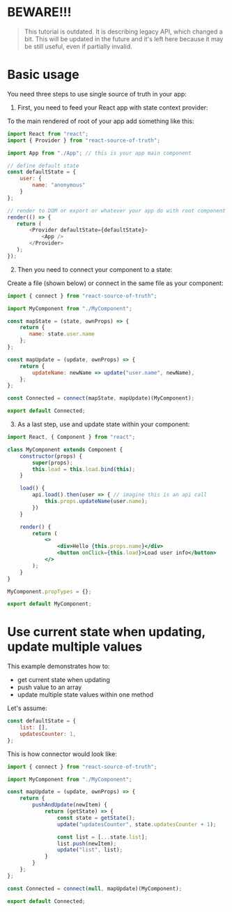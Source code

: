 # BEWARE!!!

> This tutorial is outdated. It is describing legacy API, which changed a bit. This will be updated in the future and
> it's left here because it may be still useful, even if partially invalid.

# Basic usage

You need three steps to use single source of truth in your app:

1) First, you need to feed your React app with state context provider:

To the main rendered of root of your app add something like this:
```javascript
import React from "react";
import { Provider } from "react-source-of-truth";

import App from "./App"; // this is your app main component

// define default state
const defaultState = {
    user: {
        name: "anonymous"
    }
};

// render to DOM or export or whatever your app do with root component
render(() => {
   return (
       <Provider defaultState={defaultState}>
           <App />
       </Provider>
   );
});
```

2) Then you need to connect your component to a state:

Create a file (shown below) or connect in the same file as your component:
```javascript
import { connect } from "react-source-of-truth";

import MyComponent from "./MyComponent";

const mapState = (state, ownProps) => {
    return {
       name: state.user.name
    };
};

const mapUpdate = (update, ownProps) => {
    return {
        updateName: newName => update("user.name", newName),
    };
};

const Connected = connect(mapState, mapUpdate)(MyComponent);

export default Connected;
```

3) As a last step, use and update state within your component:

```jsx harmony
import React, { Component } from "react";

class MyComponent extends Component {
    constructor(props) {
        super(props);
        this.load = this.load.bind(this);
    }

    load() {
        api.load().then(user => { // imagine this is an api call
            this.props.updateName(user.name);
        })
    }

    render() {
        return (
            <>
                <div>Hello {this.props.name}</div>
                <button onClick={this.load}>Load user info</button>
            </>
        );
    }
}

MyComponent.propTypes = {};

export default MyComponent;
```

# Use current state when updating, update multiple values

This example demonstrates how to:
- get current state when updating
- push value to an array
- update multiple state values within one method

Let's assume:
```javascript
const defaultState = {
    list: [],
    updatesCounter: 1,
};
```

This is how connector would look like:
```javascript
import { connect } from "react-source-of-truth";

import MyComponent from "./MyComponent";

const mapUpdate = (update, ownProps) => {
    return {
        pushAndUpdate(newItem) {
            return (getState) => {
                const state = getState();
                update("updatesCounter", state.updatesCounter + 1);

                const list = [...state.list];
                list.push(newItem);
                update("list", list);
            }
        }
    };
};

const Connected = connect(null, mapUpdate)(MyComponent);

export default Connected;
```
